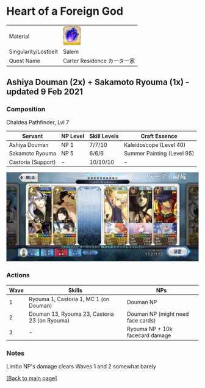 # Heart of a Foreign God

<table>
	<tr>
		<td>Material</td>
		<td>
			<img src="../icons/Heart of a Foreign God.png" height="50px"/>
		</td>
	</tr>
	<tr>
		<td>Singularity/Lostbelt</td>
		<td>Salem</td>
	</tr>
	<tr>
		<td>Quest Name</td>
		<td>Carter Residence カーター家</td>
	</tr>
</table>

## Ashiya Douman (2x) + Sakamoto Ryouma (1x) - updated 9 Feb 2021

### Composition

Chaldea Pathfinder, Lvl 7

| Servant            | NP Level | Skill Levels | Craft Essence              |
| ------------------ | -------- | ------------ | -------------------------- |
| Ashiya Douman      | NP 1     | 7/7/10       | Kaleidoscope (Level 40)    |
| Sakamoto Ryouma    | NP 5     | 6/6/6        | Summer Painting (Level 95) |
| Castoria (Support) | -        | 10/10/10     | -                          |

<img src="../comps/carter residence.jpeg"/>

### Actions

| Wave | Skills                                        | NPs                               |
| ---- | --------------------------------------------- | --------------------------------- |
| 1    | Ryouma 1, Castoria 1, MC 1 (on Douman)        | Douman NP                         |
| 2    | Douman 13, Ryouma 23, Castoria 23 (on Ryouma) | Douman NP (might need face cards) |
| 3    | -                                             | Ryouma NP + 10k facecard damage   |

### Notes

Limbo NP's damage clears Waves 1 and 2 somewhat barely

[[Back to main page]](../main.md)